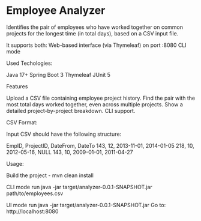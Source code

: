 # Employee Analyzer 

Identifies the pair of employees who have worked together on common projects for the longest time (in total days), based on a CSV input file.

It supports both:
Web-based interface (via Thymeleaf) on port :8080
CLI mode

Used Techologies:

Java 17+
Spring Boot 3
Thymeleaf
JUnit 5

Features

Upload a CSV file containing employee project history.
Find the pair with the most total days worked together, even across multiple projects.
Show a detailed project-by-project breakdown.
CLI support.

CSV Format:

Input CSV should have the following structure:

EmpID, ProjectID, DateFrom, DateTo
143, 12, 2013-11-01, 2014-01-05
218, 10, 2012-05-16, NULL
143, 10, 2009-01-01, 2011-04-27

Usage:

Build the project - mvn clean install

CLI mode run java -jar target/analyzer-0.0.1-SNAPSHOT.jar path/to/employees.csv

UI mode run java -jar target/analyzer-0.0.1-SNAPSHOT.jar
Go to: http://localhost:8080
